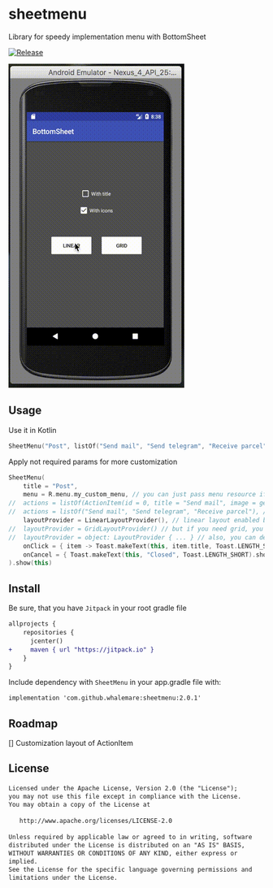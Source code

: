# sheetmenu
Library for speedy implementation menu with BottomSheet

[![Release](https://jitpack.io/v/whalemare/sheetmenu.svg)](https://jitpack.io/#whalemare/sheetmenu)

![Screenshot](screens/1.3.2.gif)

Usage
-----

Use it in Kotlin

```kotlin
SheetMenu("Post", listOf("Send mail", "Send telegram", "Receive parcel")).show(this)
```

Apply not required params for more customization
```kotlin
SheetMenu(
    title = "Post",
    menu = R.menu.my_custom_menu, // you can just pass menu resource if you need static items
//  actions = listOf(ActionItem(id = 0, title = "Send mail", image = getDrawableIcon())), // or create ActionItem when you need dynamic titles of icons
//  actions = listOf("Send mail", "Send telegram", "Receive parcel"), // also, you can simplify it by passing strings for showing only text of items
    layoutProvider = LinearLayoutProvider(), // linear layout enabled by default
//  layoutProvider = GridLayoutProvider() // but if you need grid, you can do it
//  layoutProvider = object: LayoutProvider { ... } // also, you can define your own layout
    onClick = { item -> Toast.makeText(this, item.title, Toast.LENGTH_SHORT).show() }, // handle clicks on item
    onCancel = { Toast.makeText(this, "Closed", Toast.LENGTH_SHORT).show() } // handle close event
).show(this)
```

Install
-------

Be sure, that you have `Jitpack` in your root gradle file

```diff
allprojects {
    repositories {
      jcenter()
+     maven { url "https://jitpack.io" }
    }
}
```

Include dependency with `SheetMenu` in your app.gradle file with:

```diff
implementation 'com.github.whalemare:sheetmenu:2.0.1'
```

Roadmap
-------
[] Customization layout of ActionItem

License
-------

    Licensed under the Apache License, Version 2.0 (the "License");
    you may not use this file except in compliance with the License.
    You may obtain a copy of the License at

       http://www.apache.org/licenses/LICENSE-2.0

    Unless required by applicable law or agreed to in writing, software
    distributed under the License is distributed on an "AS IS" BASIS,
    WITHOUT WARRANTIES OR CONDITIONS OF ANY KIND, either express or implied.
    See the License for the specific language governing permissions and
    limitations under the License.
